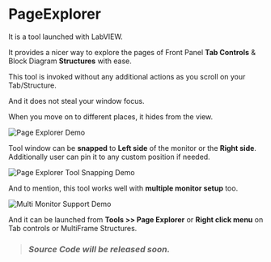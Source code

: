 # PageExplorer

It is a tool launched with LabVIEW.

It provides a nicer way to explore the pages of Front Panel <b>Tab Controls</b> & Block Diagram <b>Structures</b> with ease.

This tool is invoked without any additional actions as you scroll on your Tab/Structure.

And it does not steal your window focus.

When you move on to different places, it hides from the view.

![Page Explorer Demo](https://user-images.githubusercontent.com/87473267/138833819-718fe56c-118c-4269-99cb-e5c7707ab234.gif)


Tool window can be <b>snapped</b> to <b>Left side</b> of the monitor or the <b>Right side</b>.
Additionally user can pin it to any custom position if needed.

![Page Explorer Tool Snapping Demo](https://user-images.githubusercontent.com/87473267/138834345-01b8d330-186a-4ef7-956c-18a1f6055b89.gif)


And to mention, this tool works well with <b>multiple monitor setup</b> too.

![Multi Monitor Support Demo](https://user-images.githubusercontent.com/87473267/138830904-d18987a6-3195-40c9-9ea3-fb90a1d8e67b.gif)


And it can be launched from <b>Tools >> Page Explorer</b> or <b>Right click menu</b> on Tab controls or MultiFrame Structures.


> ### _**Source Code will be released soon.**_

